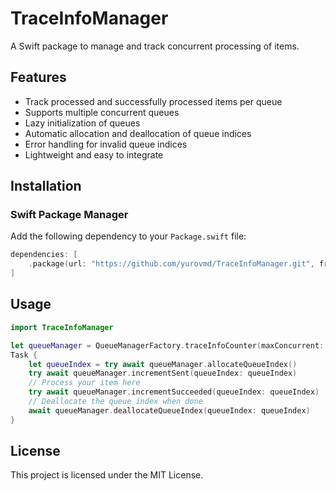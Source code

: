 # TraceInfoManager

A Swift package to manage and track concurrent processing of items.

## Features

- Track processed and successfully processed items per queue
- Supports multiple concurrent queues
- Lazy initialization of queues
- Automatic allocation and deallocation of queue indices
- Error handling for invalid queue indices
- Lightweight and easy to integrate

## Installation

### Swift Package Manager

Add the following dependency to your `Package.swift` file:

```swift
dependencies: [
    .package(url: "https://github.com/yurovmd/TraceInfoManager.git", from: "1.0.0")
]
```

## Usage

```swift
import TraceInfoManager

let queueManager = QueueManagerFactory.traceInfoCounter(maxConcurrent: 5)
Task {
    let queueIndex = try await queueManager.allocateQueueIndex()
    try await queueManager.incrementSent(queueIndex: queueIndex)
    // Process your item here
    try await queueManager.incrementSucceeded(queueIndex: queueIndex)
    // Deallocate the queue index when done
    await queueManager.deallocateQueueIndex(queueIndex: queueIndex)
}
```

## License

This project is licensed under the MIT License.
